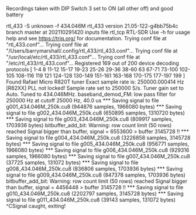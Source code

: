 Recordings taken with DIP Switch 3 set to ON (all other off) and good battery

rtl_433 -S unknown -f 434.046M
rtl_433 version 21.05-122-g4bb75b4c branch master at 202110291420 inputs file rtl_tcp RTL-SDR
Use -h for usage help and see https://triq.org/ for documentation.
Trying conf file at "rtl_433.conf"...
Trying conf file at "/Users/barrymarshall/.config/rtl_433/rtl_433.conf"...
Trying conf file at "/usr/local/etc/rtl_433/rtl_433.conf"...
Trying conf file at "/etc/rtl_433/rtl_433.conf"...
Registered 169 out of 200 device decoding protocols [ 1-4 8 11-12 15-17 19-23 25-26 29-36 38-60 63 67-71 73-100 102-105 108-116 119 121 124-128 130-149 151-161 163-168 170-175 177-197 199 ]
Found Rafael Micro R820T tuner
Exact sample rate is: 250000.000414 Hz
[R82XX] PLL not locked!
Sample rate set to 250000 S/s.
Tuner gain set to Auto.
Tuned to 434.046MHz.
baseband_demod_FM: low pass filter for 250000 Hz at cutoff 25000 Hz, 40.0 us
*** Saving signal to file g001_434.046M_250k.cu8 (944876 samples, 1966080 bytes)
*** Saving signal to file g002_434.046M_250k.cu8 (650895 samples, 1310720 bytes)
*** Saving signal to file g003_434.046M_250k.cu8 (809917 samples, 1703936 bytes)
bitbuffer_add_bit: Warning: row count limit (50 rows) reached
Signal bigger than buffer, signal = 6553600 > buffer 3145728 !!
*** Saving signal to file g004_434.046M_250k.cu8 (3226858 samples, 3145728 bytes)
*** Saving signal to file g005_434.046M_250k.cu8 (956771 samples, 1966080 bytes)
*** Saving signal to file g006_434.046M_250k.cu8 (929316 samples, 1966080 bytes)
*** Saving signal to file g007_434.046M_250k.cu8 (37725 samples, 131072 bytes)
*** Saving signal to file g008_434.046M_250k.cu8 (836806 samples, 1703936 bytes)
*** Saving signal to file g009_434.046M_250k.cu8 (847378 samples, 1703936 bytes)
bitbuffer_add_bit: Warning: row count limit (50 rows) reached
Signal bigger than buffer, signal = 4456448 > buffer 3145728 !!
*** Saving signal to file g010_434.046M_250k.cu8 (2202797 samples, 3145728 bytes)
*** Saving signal to file g011_434.046M_250k.cu8 (39143 samples, 131072 bytes)
^CSignal caught, exiting!
